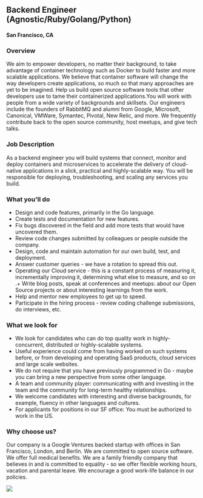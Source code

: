 ## Backend Engineer (Agnostic/Ruby/Golang/Python) 
#### San Francisco, CA

### Overview
We aim to empower developers, no matter their background, to take advantage of container technology such as Docker to build faster and more scalable applications. We believe that container software will change the way developers create applications, so much so that many approaches are yet to be imagined. Help us build open source software tools that other developers use to tame their containerized applications.You will work with people from a wide variety of backgrounds and skillsets. Our engineers include the founders of RabbitMQ and alumni from Google, Microsoft, Canonical, VMWare, Symantec, Pivotal, New Relic, and more. We frequently contribute back to the open source community, host meetups, and give tech talks.

### Job Description
As a backend engineer you will build systems that connect, monitor and deploy containers and microservices to accelerate the delivery of cloud-native applications in a slick, practical and highly-scalable way. You will be responsible for deploying, troubleshooting, and scaling any services you build.

### What you'll do
+ Design and code features, primarily in the Go language. 
+ Create tests and documentation for new features.
+ Fix bugs discovered in the field and add more tests that would have uncovered them.
+ Review code changes submitted by colleagues or people outside the company.
+ Design, code and maintain automation for our own build, test, and deployment.
+ Answer customer queries - we have a rotation to spread this out.
+ Operating our Cloud service - this is a constant process of measuring it, incrementally improving it, determining what else to measure, and so on
.+ Write blog posts, speak at conferences and meetups: about our Open Source projects or about interesting learnings from the work.
+ Help and mentor new employees to get up to speed.
+ Participate in the hiring process - review coding challenge submissions, do interviews, etc.

### What we look for
+ We look for candidates who can do top quality work in highly-concurrent, distributed or highly-scalable systems.
+ Useful experience could come from having worked on such systems before, or from developing and operating SaaS products, cloud services and large scale websites.
+ We do not require that you have previously programmed in Go - maybe you can bring a new perspective from some other language.
+ A team and community player: communicating with and investing in the team and the community for long-term healthy relationships.
+ We welcome candidates with interesting and diverse backgrounds, for example, fluency in other languages and cultures.
+ For applicants for positions in our SF office: You must be authorized to work in the US.

### Why choose us?
Our company is a Google Ventures backed startup with offices in San Francisco, London, and Berlin. We are committed to open source software. We offer full medical benefits. We are a family friendly company that believes in and is committed to equality - so we offer flexible working hours, vacation and parental leave.  We encourage a good work-life balance in our policies.


[<img src='https://dabuttonfactory.com/button.png?t=Apply&f=Calibri-Bold&ts=24&tc=fff&tshs=1&tshc=000&hp=20&vp=8&c=5&bgt=gradient&bgc=3d85c6&ebgc=073763'>](https://letsrockit.co/users/auth/github?interested=true&job_id=v2vhdmv3b3jrcw-backend-engineer-agnostic-ruby-golang-python)
